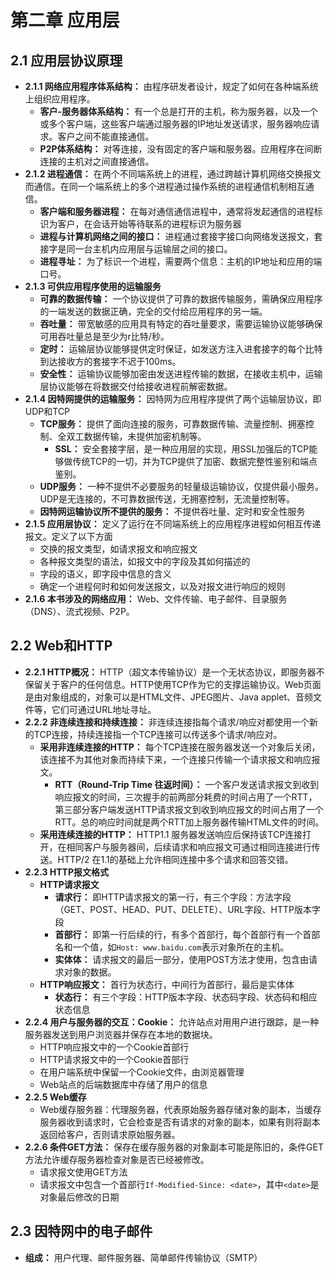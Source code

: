 # 第二章 应用层
## 2.1 应用层协议原理
- **2.1.1 网络应用程序体系结构：** 由程序研发者设计，规定了如何在各种端系统上组织应用程序。
  - **客户-服务器体系结构：** 有一个总是打开的主机，称为服务器，以及一个或多个客户端，这些客户端通过服务器的IP地址发送请求，服务器响应请求。客户之间不能直接通信。
  - **P2P体系结构：** 对等连接，没有固定的客户端和服务器。应用程序在间断连接的主机对之间直接通信。
- **2.1.2 进程通信：** 在两个不同端系统上的进程，通过跨越计算机网络交换报文而通信。在同一个端系统上的多个进程通过操作系统的进程通信机制相互通信。
  - **客户端和服务器进程：** 在每对通信通信进程中，通常将发起通信的进程标识为客户，在会话开始等待联系的进程标识为服务器
  - **进程与计算机网络之间的接口：** 进程通过套接字接口向网络发送报文，套接字是同一台主机内应用层与运输层之间的接口。
  - **进程寻址：** 为了标识一个进程，需要两个信息：主机的IP地址和应用的端口号。
- **2.1.3 可供应用程序使用的运输服务**
  - **可靠的数据传输：** 一个协议提供了可靠的数据传输服务，需确保应用程序的一端发送的数据正确，完全的交付给应用程序的另一端。
  - **吞吐量：** 带宽敏感的应用具有特定的吞吐量要求，需要运输协议能够确保可用吞吐量总是至少为r比特/秒。
  - **定时：** 运输层协议能够提供定时保证，如发送方注入进套接字的每个比特到达接收方的套接字不迟于100ms。
  - **安全性：** 运输协议能够加密由发送进程传输的数据，在接收主机中，运输层协议能够在将数据交付给接收进程前解密数据。
- **2.1.4 因特网提供的运输服务：** 因特网为应用程序提供了两个运输层协议，即UDP和TCP
  - **TCP服务：** 提供了面向连接的服务，可靠数据传输、流量控制、拥塞控制、全双工数据传输，未提供加密机制等。
    - **SSL：** 安全套接字层，是一种应用层的实现，用SSL加强后的TCP能够做传统TCP的一切，并为TCP提供了加密、数据完整性鉴别和端点鉴别。
  - **UDP服务：** 一种不提供不必要服务的轻量级运输协议，仅提供最小服务。UDP是无连接的，不可靠数据传送，无拥塞控制，无流量控制等。
  - **因特网运输协议所不提供的服务：** 不提供吞吐量、定时和安全性服务
- **2.1.5 应用层协议：** 定义了运行在不同端系统上的应用程序进程如何相互传递报文。定义了以下方面
  - 交换的报文类型，如请求报文和响应报文
  - 各种报文类型的语法，如报文中的字段及其如何描述的
  - 字段的语义，即字段中信息的含义
  - 确定一个进程何时和如何发送报文，以及对报文进行响应的规则
- **2.1.6 本书涉及的网络应用：** Web、文件传输、电子邮件、目录服务（DNS）、流式视频、P2P。
  
## 2.2 Web和HTTP
- **2.2.1 HTTP概况：** HTTP（超文本传输协议）是一个无状态协议，即服务器不保留关于客户的任何信息。HTTP使用TCP作为它的支撑运输协议。Web页面是由对象组成的，对象可以是HTML文件、JPEG图片、Java applet、音频文件等，它们可通过URL地址寻址。
- **2.2.2 非连续连接和持续连接：** 非连续连接指每个请求/响应对都使用一个新的TCP连接，持续连接指一个TCP连接可以传送多个请求/响应对。
  - **采用非连续连接的HTTP：** 每个TCP连接在服务器发送一个对象后关闭，该连接不为其他对象而持续下来，一个连接只传输一个请求报文和响应报文。
    - **RTT（Round-Trip Time 往返时间）：** 一个客户发送请求报文到收到响应报文的时间，三次握手的前两部分耗费的时间占用了一个RTT，第三部分客户端发送HTTP请求报文到收到响应报文的时间占用了一个RTT。总的响应时间就是两个RTT加上服务器传输HTML文件的时间。
  - **采用连续连接的HTTP：** HTTP1.1 服务器发送响应后保持该TCP连接打开，在相同客户与服务器间，后续请求和响应报文可通过相同连接进行传送。HTTP/2 在1.1的基础上允许相同连接中多个请求和回答交错。
- **2.2.3 HTTP报文格式**
  - **HTTP请求报文**
    - **请求行：** 即HTTP请求报文的第一行，有三个字段：方法字段（GET、POST、HEAD、PUT、DELETE）、URL字段、HTTP版本字段
    - **首部行：** 即第一行后续的行，有多个首部行，每个首部行有一个首部名和一个值，如`Host: www.baidu.com`表示对象所在的主机。
    - **实体体：** 请求报文的最后一部分，使用POST方法才使用，包含由请求对象的数据。
  - **HTTP响应报文：** 首行为状态行，中间行为首部行，最后是实体体
    - **状态行：** 有三个字段：HTTP版本字段、状态码字段、状态码和相应状态信息
- **2.2.4 用户与服务器的交互：Cookie：** 允许站点对用用户进行跟踪，是一种服务器发送到用户浏览器并保存在本地的数据块。 
  - HTTP响应报文中的一个Cookie首部行
  - HTTP请求报文中的一个Cookie首部行
  - 在用户端系统中保留一个Cookie文件，由浏览器管理
  - Web站点的后端数据库中存储了用户的信息
- **2.2.5 Web缓存**
  - Web缓存服务器：代理服务器，代表原始服务器存储对象的副本，当缓存服务器收到请求时，它会检查是否有请求的对象的副本，如果有则将副本返回给客户，否则请求原始服务器。
- **2.2.6 条件GET方法：** 保存在缓存服务器的对象副本可能是陈旧的，条件GET方法允许缓存服务器检查对象是否已经被修改。
  - 请求报文使用GET方法
  - 请求报文中包含一个首部行`If-Modified-Since: <date>`，其中`<date>`是对象最后修改的日期

## 2.3 因特网中的电子邮件
  - **组成：** 用户代理、邮件服务器、简单邮件传输协议（SMTP）